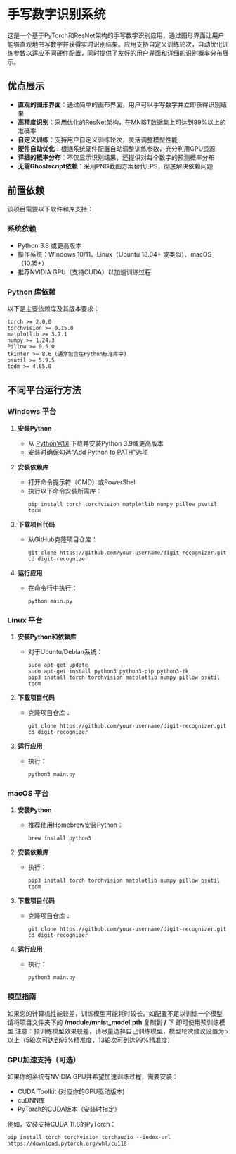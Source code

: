 # 手写数字识别系统

这是一个基于PyTorch和ResNet架构的手写数字识别应用，通过图形界面让用户能够直观地书写数字并获得实时识别结果。应用支持自定义训练轮次，自动优化训练参数以适应不同硬件配置，同时提供了友好的用户界面和详细的识别概率分布展示。

## 优点展示

- **直观的图形界面**：通过简单的画布界面，用户可以手写数字并立即获得识别结果
- **高精度识别**：采用优化的ResNet架构，在MNIST数据集上可达到99%以上的准确率
- **自定义训练**：支持用户自定义训练轮次，灵活调整模型性能
- **硬件自动优化**：根据系统硬件配置自动调整训练参数，充分利用GPU资源
- **详细的概率分布**：不仅显示识别结果，还提供对每个数字的预测概率分布
- **无需Ghostscript依赖**：采用PNG截图方案替代EPS，彻底解决依赖问题

## 前置依赖

该项目需要以下软件和库支持：

### 系统依赖
- Python 3.8 或更高版本
- 操作系统：Windows 10/11、Linux（Ubuntu 18.04+ 或类似）、macOS（10.15+）
- 推荐NVIDIA GPU（支持CUDA）以加速训练过程

### Python 库依赖
以下是主要依赖库及其版本要求：
```
torch >= 2.0.0
torchvision >= 0.15.0
matplotlib >= 3.7.1
numpy >= 1.24.3
Pillow >= 9.5.0
tkinter >= 8.6 (通常包含在Python标准库中)
psutil >= 5.9.5
tqdm >= 4.65.0
```

## 不同平台运行方法

### Windows 平台

1. **安装Python**
   - 从 [Python官网](https://www.python.org/downloads/windows/) 下载并安装Python 3.9或更高版本
   - 安装时确保勾选"Add Python to PATH"选项

2. **安装依赖库**
   - 打开命令提示符（CMD）或PowerShell
   - 执行以下命令安装所需库：
     ```
     pip install torch torchvision matplotlib numpy pillow psutil tqdm
     ```

3. **下载项目代码**
   - 从GitHub克隆项目仓库：
     ```
     git clone https://github.com/your-username/digit-recognizer.git
     cd digit-recognizer
     ```

4. **运行应用**
   - 在命令行中执行：
     ```
     python main.py
     ```

### Linux 平台

1. **安装Python和依赖库**
   - 对于Ubuntu/Debian系统：
     ```
     sudo apt-get update
     sudo apt-get install python3 python3-pip python3-tk
     pip3 install torch torchvision matplotlib numpy pillow psutil tqdm
     ```

2. **下载项目代码**
   - 克隆项目仓库：
     ```
     git clone https://github.com/your-username/digit-recognizer.git
     cd digit-recognizer
     ```

3. **运行应用**
   - 执行：
     ```
     python3 main.py
     ```

### macOS 平台

1. **安装Python**
   - 推荐使用Homebrew安装Python：
     ```
     brew install python3
     ```

2. **安装依赖库**
   - 执行：
     ```
     pip3 install torch torchvision matplotlib numpy pillow psutil tqdm
     ```

3. **下载项目代码**
   - 克隆项目仓库：
     ```
     git clone https://github.com/your-username/digit-recognizer.git
     cd digit-recognizer
     ```

4. **运行应用**
   - 执行：
     ```
     python3 main.py
     ```

### 模型指南

如果您的计算机性能较差，训练模型可能耗时较长，如配置不足以训练一个模型
请将项目文件夹下的 **/module/mnist_model.pth** 复制到 **/** 下 即可使用预训练模型
注意：预训练模型效果较差，请尽量选择自己训练模型，模型轮次建议设置为5以上（5轮次可达到95%精准度，13轮次可到达99%精准度）

### GPU加速支持（可选）

如果你的系统有NVIDIA GPU并希望加速训练过程，需要安装：
- CUDA Toolkit (对应你的GPU驱动版本)
- cuDNN库
- PyTorch的CUDA版本（安装时指定）

例如，安装支持CUDA 11.8的PyTorch：
```
pip install torch torchvision torchaudio --index-url https://download.pytorch.org/whl/cu118
```
